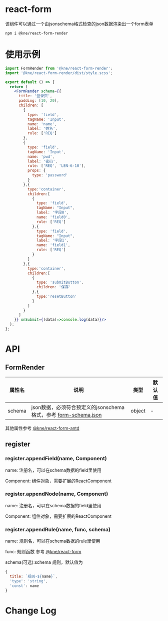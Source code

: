 # react-form
该组件可以通过一个由jsonschema格式检查的json数据渲染出一个form表单

```shell script
npm i @kne/react-form-render
```

# 使用示例

```jsx
import FormRender from '@kne/react-form-render';
import '@kne/react-form-render/dist/style.scss';

export default () => {
  return (
    <FormRender schema={{
      title: '登录页',
      padding: [10, 20],
      children: [
        {
          type: 'field',
          tagName: 'Input',
          name: 'name',
          label: '姓名',
          rule: ['REQ']
        },
        {
          type: 'field',
          tagName: 'Input',
          name: 'pwd',
          label: '密码',
          rule: ['REQ', 'LEN-6-10'],
          props: {
            type: 'password'
          }
        },{
          type:'container',
          children:[
            {
              type: 'field',
              tagName: "Input",
              label: '字段0',
              name: 'field0',
              rule: ['REQ']
            },{
              type: 'field',
              tagName: "Input",
              label: '字段1',
              name: 'field1',
              rule: ['REQ']
            }
          ]
        },{
          type:'container',
          children:[
            {
              type: 'submitButton',
              children: '保存'
            },{
              type:'resetButton'
            }
          ]
        }
      ]
    }} onSubmit={(data)=>console.log(data)}/>
  );
};
```

# API

## FormRender

|属性名|说明|类型|默认值|
|  ---  | ---  | --- | --- |
| schema | json数据，必须符合预定义的jsonschema格式，参考 [form-schema.json](https://github.com/kne-union/react-form-render/blob/master/src/form-schema.json) | object | - |

其他属性参考 [@kne/react-form-antd](https://github.com/kne-union/react-form-antd)

## register

### register.appendField(name, Component)

name: 注册名，可以在schema数据的field里使用

Component: 组件对象，需要扩展的ReactComponent

### register.appendNode(name, Component)

name: 注册名，可以在schema数据的field里使用

Component: 组件对象，需要扩展的ReactComponent

### register.appendRule(name, func, schema)

name: 规则名，可以在schema数据的rule里使用

func: 规则函数 参考 [@kne/react-form](https://github.com/kne-union/react-form)

schema(可选):schema 规则，默认值为
```js
{
  title: `规则-${name}`,
  'type': 'string',
  'const': name
}
```

# Change Log
